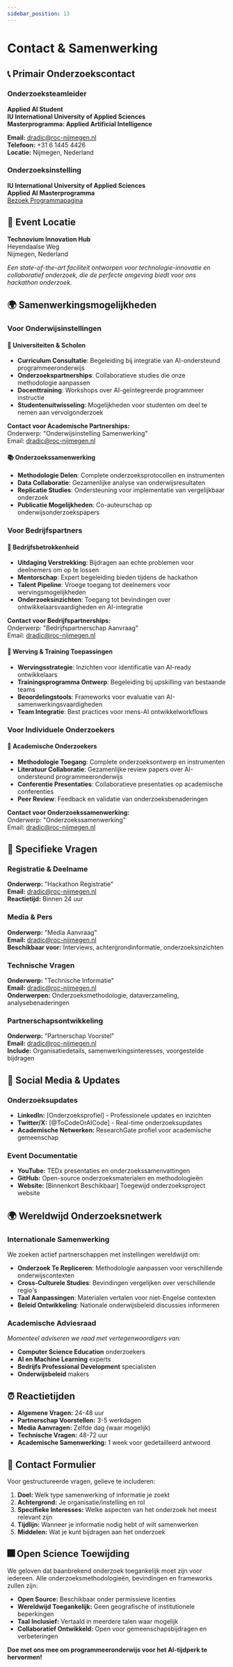 ```yaml
---
sidebar_position: 13
---
```


# Contact & Samenwerking

## 📞 Primair Onderzoekscontact

### Onderzoeksteamleider
**Applied AI Student**  
**IU International University of Applied Sciences**  
**Masterprogramma: Applied Artificial Intelligence**

**Email:** dradic@roc-nijmegen.nl  
**Telefoon:** +31 6 1445 4426  
**Locatie:** Nijmegen, Nederland

### Onderzoeksinstelling
**IU International University of Applied Sciences**  
**Applied AI Masterprogramma**  
[Bezoek Programmapagina](https://www.iu.org/masters/artificial-intelligence/)

## 🏢 Event Locatie

**Technovium Innovation Hub**  
Heyendaalse Weg  
Nijmegen, Nederland

*Een state-of-the-art faciliteit ontworpen voor technologie-innovatie en collaboratief onderzoek, die de perfecte omgeving biedt voor ons hackathon onderzoek.*

## 🌍 Samenwerkingsmogelijkheden

### Voor Onderwijsinstellingen

#### 🏫 Universiteiten & Scholen
- **Curriculum Consultatie**: Begeleiding bij integratie van AI-ondersteund programmeeronderwijs
- **Onderzoekspartnerships**: Collaboratieve studies die onze methodologie aanpassen
- **Docenttraining**: Workshops over AI-geïntegreerde programmeer instructie
- **Studentenuitwisseling**: Mogelijkheden voor studenten om deel te nemen aan vervolgonderzoek

**Contact voor Academische Partnerships:**  
Onderwerp: "Onderwijsinstelling Samenwerking"  
Email: dradic@roc-nijmegen.nl

#### 📚 Onderzoekssamenwerking
- **Methodologie Delen**: Complete onderzoeksprotocollen en instrumenten
- **Data Collaboratie**: Gezamenlijke analyse van onderwijsresultaten
- **Replicatie Studies**: Ondersteuning voor implementatie van vergelijkbaar onderzoek
- **Publicatie Mogelijkheden**: Co-auteurschap op onderwijsonderzoekspapers

### Voor Bedrijfspartners

#### 🏢 Bedrijfsbetrokkenheid
- **Uitdaging Verstrekking**: Bijdragen aan echte problemen voor deelnemers om op te lossen
- **Mentorschap**: Expert begeleiding bieden tijdens de hackathon
- **Talent Pipeline**: Vroege toegang tot deelnemers voor wervingsmogelijkheden
- **Onderzoeksinzichten**: Toegang tot bevindingen over ontwikkelaarsvaardigheden en AI-integratie

**Contact voor Bedrijfspartnerships:**  
Onderwerp: "Bedrijfspartnerschap Aanvraag"  
Email: dradic@roc-nijmegen.nl

#### 💼 Werving & Training Toepassingen
- **Wervingsstrategie**: Inzichten voor identificatie van AI-ready ontwikkelaars
- **Trainingsprogramma Ontwerp**: Begeleiding bij upskilling van bestaande teams
- **Beoordelingstools**: Frameworks voor evaluatie van AI-samenwerkingsvaardigheden
- **Team Integratie**: Best practices voor mens-AI ontwikkelworkflows

### Voor Individuele Onderzoekers

#### 🔬 Academische Onderzoekers
- **Methodologie Toegang**: Complete onderzoeksontwerp en instrumenten
- **Literatuur Collaboratie**: Gezamenlijke review papers over AI-ondersteund programmeeronderwijs
- **Conferentie Presentaties**: Collaboratieve presentaties op academische conferenties
- **Peer Review**: Feedback en validatie van onderzoeksbenaderingen

**Contact voor Onderzoekssamenwerking:**  
Onderwerp: "Onderzoekssamenwerking"  
Email: dradic@roc-nijmegen.nl

## 📧 Specifieke Vragen

### Registratie & Deelname
**Onderwerp:** "Hackathon Registratie"  
**Email:** dradic@roc-nijmegen.nl  
**Reactietijd:** Binnen 24 uur

### Media & Pers
**Onderwerp:** "Media Aanvraag"  
**Email:** dradic@roc-nijmegen.nl  
**Beschikbaar voor:** Interviews, achtergrondinformatie, onderzoeksinzichten

### Technische Vragen
**Onderwerp:** "Technische Informatie"  
**Email:** dradic@roc-nijmegen.nl  
**Onderwerpen:** Onderzoeksmethodologie, dataverzameling, analysebenaderingen

### Partnerschapsontwikkeling
**Onderwerp:** "Partnerschap Voorstel"  
**Email:** dradic@roc-nijmegen.nl  
**Include:** Organisatiedetails, samenwerkingsinteresses, voorgestelde bijdragen

## 📱 Social Media & Updates

### Onderzoeksupdates
- **LinkedIn:** [Onderzoeksprofiel] - Professionele updates en inzichten
- **Twitter/X:** [@ToCodeOrAICode] - Real-time onderzoeksupdates
- **Academische Netwerken:** ResearchGate profiel voor academische gemeenschap

### Event Documentatie
- **YouTube:** TEDx presentaties en onderzoekssamenvattingen
- **GitHub:** Open-source onderzoeksmaterialen en methodologieën
- **Website:** [Binnenkort Beschikbaar] Toegewijd onderzoeksproject website

## 🌍 Wereldwijd Onderzoeksnetwerk

### Internationale Samenwerking
We zoeken actief partnerschappen met instellingen wereldwijd om:
- **Onderzoek Te Repliceren**: Methodologie aanpassen voor verschillende onderwijscontexten
- **Cross-Culturele Studies**: Bevindingen vergelijken over verschillende regio's
- **Taal Aanpassingen**: Materialen vertalen voor niet-Engelse contexten
- **Beleid Ontwikkeling**: Nationale onderwijsbeleid discussies informeren

### Academische Adviesraad
*Momenteel adviseren we raad met vertegenwoordigers van:*
- **Computer Science Education** onderzoekers
- **AI en Machine Learning** experts
- **Bedrijfs Professional Development** specialisten
- **Onderwijsbeleid** makers

## ⏰ Reactietijden

- **Algemene Vragen:** 24-48 uur
- **Partnerschap Voorstellen:** 3-5 werkdagen
- **Media Aanvragen:** Zelfde dag (waar mogelijk)
- **Technische Vragen:** 48-72 uur
- **Academische Samenwerking:** 1 week voor gedetailleerd antwoord

## 📝 Contact Formulier

Voor gestructureerde vragen, gelieve te includeren:

1. **Doel:** Welk type samenwerking of informatie je zoekt
2. **Achtergrond:** Je organisatie/instelling en rol
3. **Specifieke Interesses:** Welke aspecten van het onderzoek het meest relevant zijn
4. **Tijdlijn:** Wanneer je informatie nodig hebt of wilt samenwerken
5. **Middelen:** Wat je kunt bijdragen aan het onderzoek

## 🎆 Open Science Toewijding

We geloven dat baanbrekend onderzoek toegankelijk moet zijn voor iedereen. Alle onderzoeksmethodologieën, bevindingen en frameworks zullen zijn:

- **Open Source:** Beschikbaar onder permissieve licenties
- **Wereldwijd Toegankelijk:** Geen geografische of institutionele beperkingen
- **Taal Inclusief:** Vertaald in meerdere talen waar mogelijk
- **Collaboratief Ontwikkeld:** Open voor gemeenschapsbijdragen en verbeteringen

**Doe met ons mee om programmeeronderwijs voor het AI-tijdperk te hervormen!**
